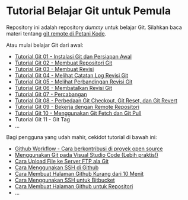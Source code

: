 # Tutorial Belajar Git untuk Pemula

Repository ini adalah repository _dummy_ untuk belajar Git. 
Silahkan baca materi tentang [git remote di Petani Kode](https://www.petanikode.com/git-remote).

Atau mulai belajar Git dari awal:

- [Tutorial Git 01 - Instalasi Git dan Persiapan Awal](https://www.petanikode.com/git-install/)
- [Tutorial Git 02 - Membuat Repositori Git](https://www.petanikode.com/git-init/)
- [Tutorial Git 03 - Membuat Revisi](https://www.petanikode.com/git-commit/)
- [Tutorial Git 04 - Melihat Catatan Log Revisi Git](https://www.petanikode.com/git-log/)
- [Tutorial Git 05 - Melihat Perbandingan Revisi Git](https://www.petanikode.com/git-diff/)
- [Tutorial Git 06 - Membatalkan Revisi Git](https://www.petanikode.com/git-membatalkan-revisi/)
- [Tutorial Git 07 - Percabangan](https://www.petanikode.com/git-branch/)
- [Tutorial Git 08 - Perbedaan Git Checkout, Git Reset, dan Git Revert](https://www.petanikode.com/git-checkout-reset-revert/)
- [Tutorial Git 09 - Bekerja dengan Remote Repositori](https://www.petanikode.com/git-remote/)
- [Tutorial Git 10 - Menggunakan Git Fetch dan Git Pull](https://www.petanikode.com/git-pull-fetch/)
- Tutorial Git 11 - Git Tag
- ...

Bagi pengguna yang udah mahir, cekidot tutorial di bawah ini:

- [Github Workflow - Cara berkontribusi di proyek open source](https://www.petanikode.com/github-workflow/)
- [Menggunakan Git pada Visual Studio Code (Lebih praktis!)](https://www.petanikode.com/git-vscode/)
- [Cara Upload File ke Server FTP ala Git](https://www.petanikode.com/cara-upload-file-ke-server-ftp-ala-git/)
- [Cara Menggunakan SSH di Github](https://www.petanikode.com/github-ssh/)
- [Cara Membuat Halaman Github Kurang dari 10 Menit](https://www.petanikode.com/github-pages/)
- [Cara Menggunakan SSH untuk Bitbucket](https://www.petanikode.com/mengatasi-masalah-public-key-bitbucket/)
- [Cara Membuat Halaman Github untuk Repositori](https://www.petanikode.com/github-pages-repositori/)
- ...
